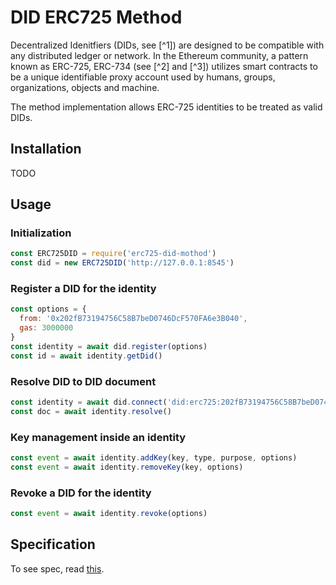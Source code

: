# DID ERC725 Method
Decentralized Idenitfiers (DIDs, see [^1]) are designed to be compatible with any distributed ledger or network. In the Ethereum community, a pattern known as ERC-725, ERC-734 (see [^2] and [^3]) utilizes smart contracts to be a unique identifiable proxy account used by humans, groups, organizations, objects and machine.

The method implementation allows ERC-725 identities to be treated as valid DIDs.

## Installation
TODO

## Usage
### Initialization
```js
const ERC725DID = require('erc725-did-mothod')
const did = new ERC725DID('http://127.0.0.1:8545')
```

### Register a DID for the identity
```js
const options = {
  from: '0x202fB73194756C58B7beD0746DcF570FA6e3B040',
  gas: 3000000
}
const identity = await did.register(options)
const id = await identity.getDid()
```

### Resolve DID to DID document
```js
const identity = await did.connect('did:erc725:202fB73194756C58B7beD0746DcF570FA6e3B040')
const doc = await identity.resolve()
```

### Key management inside an identity
```js
const event = await identity.addKey(key, type, purpose, options)
const event = await identity.removeKey(key, options)
```

### Revoke a DID for the identity
```js
const event = await identity.revoke(options)
```

## Specification
To see spec, read [this](./doc/DID_Method_Spec.md).
